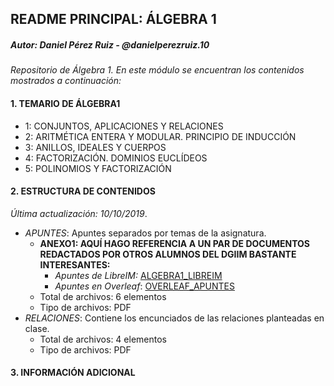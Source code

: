 ## README PRINCIPAL: ÁLGEBRA 1

##### Autor: *Daniel Pérez Ruiz - @danielperezruiz.10*

*Repositorio de Álgebra 1. En este módulo se encuentran los contenidos mostrados a continuación:*

#### 1. TEMARIO DE ÁLGEBRA1

* 1: CONJUNTOS, APLICACIONES Y RELACIONES
* 2: ARITMÉTICA ENTERA Y MODULAR. PRINCIPIO DE INDUCCIÓN
* 3: ANILLOS, IDEALES Y CUERPOS
* 4: FACTORIZACIÓN. DOMINIOS EUCLÍDEOS
* 5: POLINOMIOS Y FACTORIZACIÓN

#### 2. ESTRUCTURA DE CONTENIDOS

*Última actualización: 10/10/2019*.

* *APUNTES*: Apuntes separados por temas de la asignatura.
  * **ANEXO1: AQUÍ HAGO REFERENCIA A UN PAR DE DOCUMENTOS REDACTADOS POR OTROS ALUMNOS DEL DGIIM BASTANTE INTERESANTES:**
    * *Apuntes de LibreIM:* [ALGEBRA1_LIBREIM](https://dgiimcloud.ml/PDF/ALGI/algi.pdf)
    * *Apuntes en Overleaf*: [OVERLEAF_APUNTES](https://www.overleaf.com/4544535628hsnjrpsdsmqw)
  * Total de archivos: 6 elementos
  * Tipo de archivos: PDF
* *RELACIONES*: Contiene los encunciados de las relaciones planteadas en clase.
  * Total de archivos: 4 elementos
  * Tipo de archivos: PDF

#### 3. INFORMACIÓN ADICIONAL

